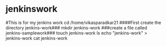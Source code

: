 # jenkinswork
#This is for my jenkins work
cd /home/vikasparadkar21
####First create the directory jenkins-work###
mkdir jenkins-work
###create a file called jenkins-samplework###
touch jenkins-work
ls
echo "jenkins-work" > jenkins-work
cat jenkins-work
